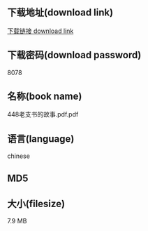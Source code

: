 ## 下载地址(download link)
[下载链接 download link](https://tutu365.netlify.app/?s=448%E8%80%81%E6%94%AF%E4%B9%A6%E7%9A%84%E6%95%85%E4%BA%8B.pdf)

## 下载密码(download password)
8078

## 名称(book name)
448老支书的故事.pdf.pdf

## 语言(language)
chinese

## MD5


## 大小(filesize)
7.9 MB
